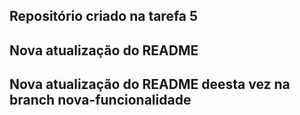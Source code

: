 ## Repositório criado na tarefa 5
## Nova atualização do README
## Nova atualização do README deesta vez na branch nova-funcionalidade
